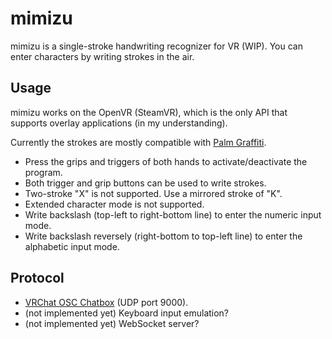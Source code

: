 # mimizu

mimizu is a single-stroke handwriting recognizer for VR (WIP).  You can enter characters by writing strokes in the air.

## Usage

mimizu works on the OpenVR (SteamVR), which is the only API that supports overlay applications (in my understanding).

Currently the strokes are mostly compatible with [Palm Graffiti](https://upload.wikimedia.org/wikipedia/commons/6/68/Palm_Graffiti_gestures.png).

- Press the grips and triggers of both hands to activate/deactivate the program.
- Both trigger and grip buttons can be used to write strokes.
- Two-stroke "X" is not supported.  Use a mirrored stroke of "K".
- Extended character mode is not supported.
- Write backslash (top-left to right-bottom line) to enter the numeric input mode.
- Write backslash reversely (right-bottom to top-left line) to enter the alphabetic input mode.

## Protocol

- [VRChat OSC Chatbox](https://docs.vrchat.com/docs/osc-as-input-controller) (UDP port 9000).
- (not implemented yet) Keyboard input emulation?
- (not implemented yet) WebSocket server?
